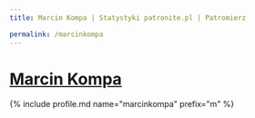 ```yaml
---
title: Marcin Kompa | Statystyki patronite.pl | Patromierz

permalink: /marcinkompa
---
```


# [Marcin Kompa](https://patronite.pl/marcinkompa)

{% include profile.md name="marcinkompa" prefix="m" %}
